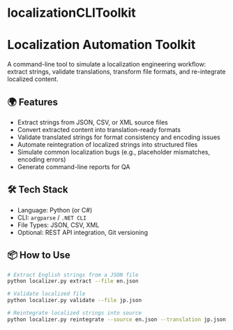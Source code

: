# localizationCLIToolkit

# Localization Automation Toolkit

A command-line tool to simulate a localization engineering workflow: extract strings, validate translations, transform file formats, and re-integrate localized content.

## 🌍 Features

- Extract strings from JSON, CSV, or XML source files
- Convert extracted content into translation-ready formats
- Validate translated strings for format consistency and encoding issues
- Automate reintegration of localized strings into structured files
- Simulate common localization bugs (e.g., placeholder mismatches, encoding errors)
- Generate command-line reports for QA

## 🛠 Tech Stack

- Language: Python (or C#)
- CLI: `argparse` / `.NET CLI`
- File Types: JSON, CSV, XML
- Optional: REST API integration, Git versioning

## 📦 How to Use

```bash
# Extract English strings from a JSON file
python localizer.py extract --file en.json

# Validate localized file
python localizer.py validate --file jp.json

# Reintegrate localized strings into source
python localizer.py reintegrate --source en.json --translation jp.json
